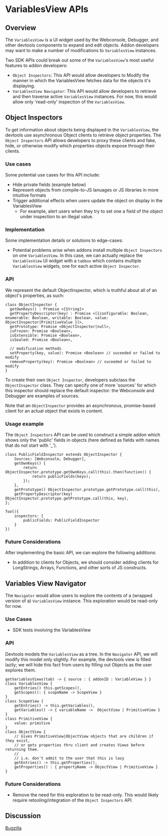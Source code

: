 # VariablesView APIs

## Overview

The `VariablesView` is a UI widget used by the Webconsole, Debugger, and other devtools components to expand and edit objects. Addon developers may want to make a number of modifications to `VariablesView` instances.

Two SDK APIs could break out some of the `VariablesView`'s most useful features to addon developers:

* `Object Inspectors`: This API would allow developers to Modify the manner in which the VariablesView fetches data for the objects it's displaying.
* `VariablesView Navigator`: This API would allow developers to retrieve and then traverse active `VariablesView` instances. For now, this would allow only 'read-only' inspection of the `VariablesView`.

## Object Inspectors

To get information about objects being displayed in the `VariablesView`, the devtools use asynchronous Object clients to retrieve object properties. The `Object Inspectors` API allows developers to proxy these clients and fake, hide, or otherwise modify which properties objects expose through their clients.

### Use cases

Some potential use cases for this API include:

* Hide private fields (example below)
* Represent objects from compile-to-JS lanuages or JS libraries in more intuitive formats
* Trigger additional effects when users update the object on display in the VariablesView
	* For example, alert users when they try to set one a field of the object under inspection to an illegal value.

### Implementation

Some implementation details or solutions to edge-cases:

* Potential problems arise when addons install multiple `Object Inspectors` on one `VariablesView`. In this case, we can actually replace the `VariablesView` UI widget with a `tabbox` which contains multiple `VariablesView` widgets, one for each active `Object Inspector`.

### API

We represent the default ObjectInspector, which is truthful about all of an object's properties, as such:

	class ObjectInspector {
	  getOwnKeys() : Promise <[String]>
	  getPropertyDescriptor(key) : Promise <[{configurable: Boolean, enumerable: Boolean, writable: Boolean, value: ObjectInspector|PrimitiveValue }]>,
	  getPrototype: Promise <ObjectInspector|null>,
	  isFrozen: Promise <Boolean>,
	  isExtensible: Promise <Boolean>,
	  isSealed: Promise <Boolean>,

	  // modification methods
	  setProperty(key, value): Promise <Boolean> // suceeded or failed to modify
	  removeProperty(key): Promise <Boolean> // suceeded or failed to modify
	}

To create their own `Object Inspector`, developers subclass the `ObjectInspector` class. They can specify one of more 'sources' for which this inspector should replace the default inspector: the Webconsole and Debugger are examples of sources.

Note that an `ObjectInspector` provides an asynchronous, promise-based client for an actual object that exists in content.

### Usage example

The `Object Inspectors` API can be used to construct a simple addon which shows only the 'public' fields in objects (here defined as fields with names that do not start with '_').

	class PublicFieldInspector extends ObjectInspector {
		Sources: [Webconsole, Debugger],
	    getOwnKeys() {
	        return ObjectInspector.prototype.getOwnKeys.call(this).then(function() {
	            return publicFields(keys);
	        });
	    },
	    getPrototype() ObjectInspector.prototype.getPrototype.call(this),
	    getPropertyDescriptor(key) ObjectInspector.prototype.getPrototype.call(this, key),
	};

	Tool({
	    inspectors: {
	        publicFields: PublicFieldInspector
	    }
	})

### Future Considerations

After implementing the basic API, we can explore the following additions:

* In addition to clients for Objects, we should consider adding clients for LongStrings, Arrays, Functions, and other sorts of JS constructs.

## Variables View Navigator

The `Navigator` would allow users to explore the contents of a (wrapped version of a) `VariablesView` instance. This exploration would be read-only for now.

### Use Cases
* SDK tests involving the VariablesView

### API
Devtools models the `VariablesView` as a tree. In the `Navigator` API, we will modify this model only slightly. For example, the devtools view is filled lazily; we will hide this fact from users by filling out Objects as the user explores them.

	getVariablesViews(tab) -> { source : { addonID : VariableView } }
	class VariablesView {
	    getEntries() this.getScopes(),
	    getScopes(): { scopeName -> ScopeView }
	}
	class ScopeView {
	    getEntries() -> this.getVariables(),
	    getVariables() -> { variableName ->  ObjectView | PrimitiveView }
	}
	class PrimitiveView {
	    value: primitive
	}
	class ObjectView {
	    // Gives PrimitiveView|ObjectView objects that are children if they exist,
	    // or gets properties thru client and creates Views before returning them.
	    //
	    // i.e. don't admit to the user that this is lazy
	    getEntries() -> this.getProperties(),
	    getProperties() : { propertyName -> ObjectView | PrimitiveView }
	}

### Future Considerations
* Remove the need for this exploration to be read-only. This would likely require retooling/integration of the `Object Inspectors` API.

## Discussion

[Bugzilla](https://bugzilla.mozilla.org/show_bug.cgi?id=980555)
